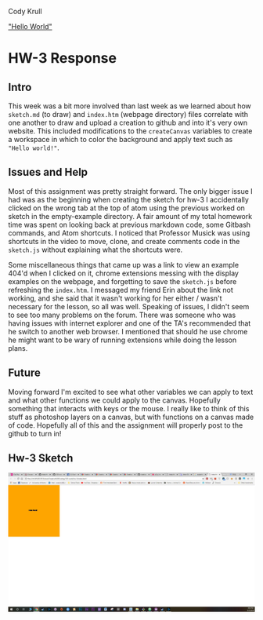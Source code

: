 Cody Krull

["Hello World"](https://codykrull.github.io/120-work/hw-3/)


# HW-3 Response

## Intro

This week was a bit more involved than last week as we learned about how ```sketch.md``` (to draw) and ```index.htm``` (webpage directory) files correlate with one another to draw and upload a creation to github and into it's very own website. This included modifications to the ```createCanvas``` variables to create a workspace in which to color the background and apply text such as ``` "Hello world!"```.

## Issues and Help

Most of this assignment was pretty straight forward. The only bigger issue I had was as the beginning when creating the sketch for hw-3 I accidentally clicked on the wrong tab at the top of atom using the previous worked on sketch in the empty-example directory. A fair amount of my total homework time was spent on looking back at previous markdown code, some Gitbash commands, and Atom shortcuts. I noticed that Professor Musick was using shortcuts in the video to move, clone, and create comments code in the ```sketch.js``` without explaining what the shortcuts were.

Some miscellaneous things that came up was a link to view an example 404'd when I clicked on it, chrome extensions messing with the display examples on the webpage, and forgetting to save the ```sketch.js``` before refreshing the ```index.htm```. I messaged my friend Erin about the link not working, and she said that it wasn't working for her either / wasn't necessary for the lesson, so all was well. Speaking of issues, I didn't seem to see too many problems on the forum. There was someone who was having issues with internet explorer and one of the TA's recommended that he switch to another web browser. I mentioned that should he use chrome he might want to be wary of running extensions while doing the lesson plans.

## Future

Moving forward I'm excited to see what other variables we can apply to text and what other functions we could apply to the canvas. Hopefully something that interacts with keys or the mouse. I really like to think of this stuff as photoshop layers on a canvas, but with functions on a canvas made of code. Hopefully all of this and the assignment will properly post to the github to turn in!

## Hw-3 Sketch
![Hw-3 sketch screenshot](/hw-3/sketchcapture.JPG)

